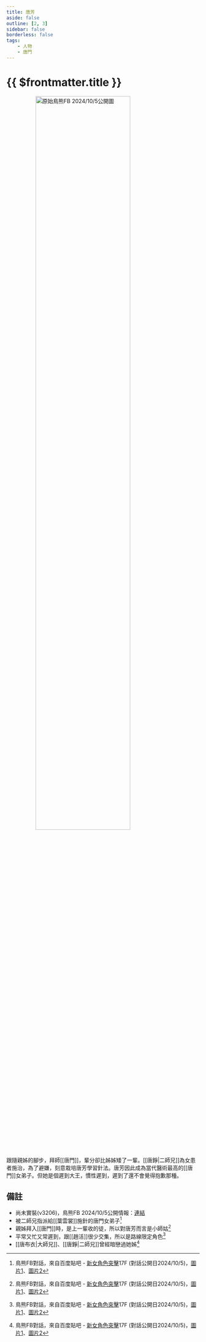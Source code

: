 ```yaml
---
title: 唐芳
aside: false
outline: [2, 3]
sidebar: false
borderless: false
tags:
    - 人物
    - 唐門
---
```


# {{ $frontmatter.title }}

<img src="/images/characters/other14/facebook.png" alt="原始鳥熊FB 2024/10/5公開圖" style="display: block; margin-left: auto; margin-right: auto; width: 70%;">

<br>

跟隨親姊的腳步，拜師[[唐門]]，輩分卻比姊姊矮了一輩。[[唐錚|二師兄]]為女患者施治，為了避嫌，刻意栽培唐芳學習針法。唐芳因此成為當代醫術最高的[[唐門]]女弟子。但她是個遲到大王，慣性遲到，遲到了還不會覺得抱歉那種。

## 備註

- 尚未實裝(v3206)，鳥熊FB 2024/10/5公開情報：[連結](https://www.facebook.com/100076301525150/posts/554404723779574)
- 被二師兄指派給[[葉雲裳]]施針的唐門女弟子[^1]
- 親姊拜入[[唐門]]時，是上一輩收的徒，所以對唐芳而言是小師姑[^1]
- 平常又忙又常遲到，跟[[趙活]]很少交集，所以是路線限定角色[^1]
- [[唐布衣|大師兄]]、[[唐錚|二師兄]]曾經暗戀過她姊[^1]

[^1]: 鳥熊FB對話，來自百度貼吧 - [新女角色突擊](https://tieba.baidu.com/p/9205413054?pn=1)17F (對話公開日2024/10/5)，[圖片1](/images/reference/ref3_1.jpg)、[圖片2](/images/reference/ref3_2.jpg)
